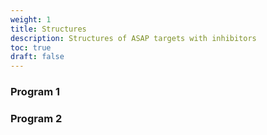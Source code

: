 ```yaml
---
weight: 1
title: Structures
description: Structures of ASAP targets with inhibitors
toc: true
draft: false
---
```


### Program 1

### Program 2
